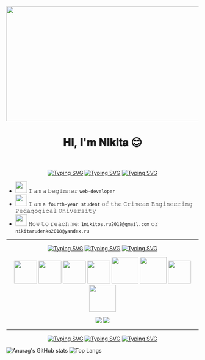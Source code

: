 <div align=center>
 <img src="https://99px.ru/sstorage/86/2015/12/image_86271215043043632690.gif" height=300px width=600px />
</div>
<h1 align="center">𝐇𝐢, 𝐈'𝐦 𝐍𝐢𝐤𝐢𝐭𝐚 &#128522</h1>

<br />
<br />

<div align=center>
  <a href="https://git.io/typing-svg"><img src="https://readme-typing-svg.herokuapp.com?font=Fira+Code&size=16&duration=1000&pause=2000&color=3CB371&background=FF000000&center=true&vCenter=true&width=50&height=32&lines=----" alt="Typing SVG" /></a>
 <a href="https://git.io/typing-svg"><img src="https://readme-typing-svg.herokuapp.com?font=Fira+Code&size=26&duration=4000&pause=1900&color=3CB371&background=FF000000&center=true&vCenter=true&width=130&height=32&lines=%F0%9D%90%80%F0%9D%90%9B%F0%9D%90%A8%F0%9D%90%AE%F0%9D%90%AD+%F0%9D%90%8C%F0%9D%90%9E" alt="Typing SVG" /></a>
 <a href="https://git.io/typing-svg"><img src="https://readme-typing-svg.herokuapp.com?font=Fira+Code&size=16&duration=1000&pause=2000&color=3CB371&background=FF000000&center=true&vCenter=true&width=50&height=32&lines=----" alt="Typing SVG" /></a>
</div>


- <img src = "https://cdn-0.emojis.wiki/emoji-pics/google/man-technologist-google.png" height = 30px> 𝙸 𝚊𝚖 𝚊 𝚋𝚎𝚐𝚒𝚗𝚗𝚎𝚛 `𝚠𝚎𝚋-𝚍𝚎𝚟𝚎𝚕𝚘𝚙𝚎𝚛`
- <img src = "https://images.emojiterra.com/google/android-10/512px/1f468-1f3fb-1f393.png" height = 30px> 𝙸 𝚊𝚖 `𝚊 fourth-𝚢𝚎𝚊𝚛 𝚜𝚝𝚞𝚍𝚎𝚗𝚝` 𝚘𝚏 𝚝𝚑𝚎 𝙲𝚛𝚒𝚖𝚎𝚊𝚗 𝙴𝚗𝚐𝚒𝚗𝚎𝚎𝚛𝚒𝚗𝚐 𝙿𝚎𝚍𝚊𝚐𝚘𝚐𝚒𝚌𝚊𝚕 𝚄𝚗𝚒𝚟𝚎𝚛𝚜𝚒𝚝𝚢 
- <img src = "https://creazilla-store.fra1.digitaloceanspaces.com/emojis/53059/open-mailbox-with-raised-flag-emoji-clipart-xl.png" height = 30px> 𝙷𝚘𝚠 𝚝𝚘 𝚛𝚎𝚊𝚌𝚑 𝚖𝚎: `𝟷𝚗𝚒𝚔𝚒𝚝𝚘𝚜.𝚛𝚞𝟸𝟶𝟷𝟾@𝚐𝚖𝚊𝚒𝚕.𝚌𝚘𝚖` 𝚘𝚛 `𝚗𝚒𝚔𝚒𝚝𝚊𝚛𝚞𝚍𝚎𝚗𝚔𝚘𝟸𝟶𝟷𝟾@𝚢𝚊𝚗𝚍𝚎𝚡.𝚛𝚞`

<hr />

<div align=center>
 <a href="https://git.io/typing-svg"><img src="https://readme-typing-svg.herokuapp.com?font=Fira+Code&size=16&duration=1000&pause=2000&color=007FFF&background=FF000000&center=true&vCenter=true&width=50&height=32&lines=----" alt="Typing SVG" /></a>
 <a href="https://git.io/typing-svg"><img src="https://readme-typing-svg.herokuapp.com?font=Fira+Code&size=26&duration=4000&pause=1900&color=007FFF&background=FF000000&center=true&vCenter=true&width=275&height=32&lines=%F0%9D%90%8B%F0%9D%90%9A%F0%9D%90%A7%F0%9D%90%A0%F0%9D%90%AE%F0%9D%90%9A%F0%9D%90%A0%F0%9D%90%9E%F0%9D%90%AC+%F0%9D%90%9A%F0%9D%90%A7%F0%9D%90%9D+%F0%9D%90%93%F0%9D%90%A8%F0%9D%90%A8%F0%9D%90%A5%F0%9D%90%AC" alt="Typing SVG" /></a>
 <a href="https://git.io/typing-svg"><img src="https://readme-typing-svg.herokuapp.com?font=Fira+Code&size=16&duration=1000&pause=2000&color=007FFF&background=FF000000&center=true&vCenter=true&width=50&height=32&lines=----" alt="Typing SVG" /></a>
</div>
<p align=center>
 <img height=60px src="https://cdn.jsdelivr.net/gh/devicons/devicon@latest/icons/javascript/javascript-original.svg" />
 <img height=60px src="https://cdn.jsdelivr.net/gh/devicons/devicon@latest/icons/html5/html5-plain-wordmark.svg" />
 <img height=60px src="https://cdn.jsdelivr.net/gh/devicons/devicon@latest/icons/css3/css3-plain-wordmark.svg" />
 <img height=60px src="https://cdn.jsdelivr.net/gh/devicons/devicon@latest/icons/react/react-original-wordmark.svg" />
 <img height=70px src="https://cdn.jsdelivr.net/gh/devicons/devicon@latest/icons/mysql/mysql-plain-wordmark.svg" />
 <img height=70px src="https://cdn.jsdelivr.net/gh/devicons/devicon@latest/icons/sass/sass-original.svg" />
 <img height=60px src="https://cdn.jsdelivr.net/gh/devicons/devicon@latest/icons/postgresql/postgresql-plain-wordmark.svg" />
 <img height=70px src="https://cdn.jsdelivr.net/gh/devicons/devicon@latest/icons/nestjs/nestjs-original-wordmark.svg" />
<p>
<p align=center><img src = "https://img.shields.io/badge/Windows-2E8B57?style=for-the-badge&logo=windows&logoColor=white"/> <img src = "https://img.shields.io/badge/VS%20Code-4169E1.svg?style=for-the-badge&logo=visual-studio-code&logoColor=white"/> </p>

<hr />

<div align=center>
 <a href="https://git.io/typing-svg"><img src="https://readme-typing-svg.herokuapp.com?font=Fira+Code&size=16&duration=1000&pause=2000&color=E1781CFF&background=FF000000&center=true&vCenter=true&width=50&height=32&lines=----" alt="Typing SVG" /></a>
 <a href="https://git.io/typing-svg"><img src="https://readme-typing-svg.herokuapp.com?font=Fira+Code&size=26&duration=3000&pause=1500&color=E1781C&background=FF000000&center=true&vCenter=true&width=115&height=32&lines=%F0%9D%90%8C%F0%9D%90%B2+%F0%9D%90%92%F0%9D%90%AD%F0%9D%90%9A%F0%9D%90%AD%F0%9D%90%AC" alt="Typing SVG" /></a>
 <a href="https://git.io/typing-svg"><img src="https://readme-typing-svg.herokuapp.com?font=Fira+Code&size=16&duration=1000&pause=2000&color=E1781CFF&background=FF000000&center=true&vCenter=true&width=50&height=32&lines=----" alt="Typing SVG" /></a>
</div>

![Anurag's GitHub stats](https://github-readme-stats.vercel.app/api?username=nickruden&show_icons=true&theme=prussian)
![Top Langs](https://github-readme-stats.vercel.app/api/top-langs/?username=nickruden&layout=compact&theme=cobalt)

